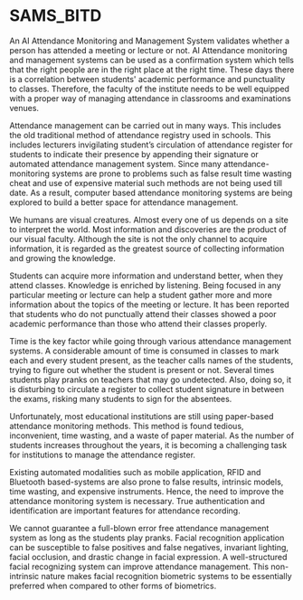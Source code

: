 # SAMS_BITD
An AI Attendance Monitoring and Management System validates whether a person has attended
a meeting or lecture or not. AI Attendance monitoring and management systems can be used as a
confirmation system which tells that the right people are in the right place at the right time.
These days there is a correlation between students' academic performance and punctuality to
classes. Therefore, the faculty of the institute needs to be well equipped with a proper way of
managing attendance in classrooms and examinations venues.

Attendance management can be carried out in many ways. This includes the old traditional method
of attendance registry used in schools. This includes lecturers invigilating student’s circulation of
attendance register for students to indicate their presence by appending their signature or automated
attendance management system. Since many attendance-monitoring systems are prone to problems
such as false result time wasting cheat and use of expensive material such methods are not being
used till date. As a result, computer based attendance monitoring systems are being explored to
build a better space for attendance management.

We humans are visual creatures. Almost every one of us depends on a site to interpret the world.
Most information and discoveries are the product of our visual faculty. Although the site is not the
only channel to acquire information, it is regarded as the greatest source of collecting information
and growing the knowledge.

Students can acquire more information and understand better, when they attend classes. Knowledge
is enriched by listening. Being focused in any particular meeting or lecture can help a student
gather more and more information about the topics of the meeting or lecture. It has been reported
that students who do not punctually attend their classes showed a poor academic performance than
those who attend their classes properly.

Time is the key factor while going through various attendance management systems. A
considerable amount of time is consumed in classes to mark each and every student present, as the
teacher calls names of the students, trying to figure out whether the student is present or not.
Several times students play pranks on teachers that may go undetected. Also, doing so, it is
disturbing to circulate a register to collect student signature in between the exams, risking many
students to sign for the absentees.

Unfortunately, most educational institutions are still using paper-based attendance monitoring
methods. This method is found tedious, inconvenient, time wasting, and a waste of paper material.
As the number of students increases throughout the years, it is becoming a challenging task for
institutions to manage the attendance register.

Existing automated modalities such as mobile application, RFID and Bluetooth based-systems are
also prone to false results, intrinsic models, time wasting, and expensive instruments. Hence, the
need to improve the attendance monitoring system is necessary. True authentication and
identification are important features for attendance recording.

We cannot guarantee a full-blown error free attendance management system as long as the students
play pranks. Facial recognition application can be susceptible to false positives and false negatives,
invariant lighting, facial occlusion, and drastic change in facial expression. A well-structured facial
recognizing system can improve attendance management. This non-intrinsic nature makes facial
recognition biometric systems to be essentially preferred when compared to other forms of
biometrics.
